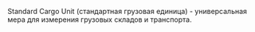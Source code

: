 Standard Cargo Unit (стандартная грузовая единица) - универсальная мера для измерения грузовых складов и транспорта. 